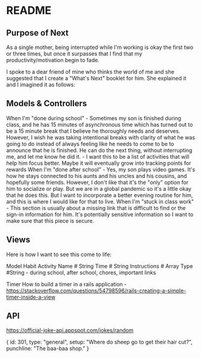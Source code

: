 # README

## Purpose of Next
As a single mother, being interrupted while I'm working is okay the first two or three times, but once it surpasses that I find that my productivity/motivation begin to fade.  

I spoke to a dear friend of mine who thinks the world of me and she suggested that I create a "What's Next" booklet for him.  She explained it and I imagined it as follows:


## Models & Controllers
When I'm "done during school"
    - Sometimes my son is finished during class, and he has 15 minutes of asynchronous time which has turned out to be a 15 minute break that I believe he thoroughly needs and deserves.  However, I wish he was taking intentional breaks with clarity of what he was going to do instead of always feeling like he needs to come to be to announce that he is finished.  He can do the next thing, without interrupting me, and let me know he did it.
    -  I want this to be a list of activities that will help him focus better.  Maybe it will eventually grow into tracking points for rewards
When I'm "done after school"
    - Yes, my son plays video games.  It's how he stays connected to his aunts and his uncles and his cousins, and hopefully some friends.  However, I don't like that it's the "only" option for him to socialize or play.  But we are in a global pandemic so it's a little okay that he does this.  But I want to incorporate a better evening routine for him, and this is where I would like for that to live.
When I'm "stuck in class work"
    - This section is usually about a missing link that is difficult to find or the sign-in information for him.  It's potentially sensitive information so I want to make sure that this piece is secure.



## Views
Here is how I want to see this come to life:

Model Habit
  Activity Name # String
  Time # String
  Instructions # Array
  Type #String - during school, after school, chores, important links


Timer
  How to build a timer in a rails application
    - https://stackoverflow.com/questions/54798596/rails-creating-a-simple-timer-inside-a-view


## API

https://official-joke-api.appspot.com/jokes/random

{
id: 301,
type: "general",
setup: "Where do sheep go to get their hair cut?",
punchline: "The baa-baa shop."
}

